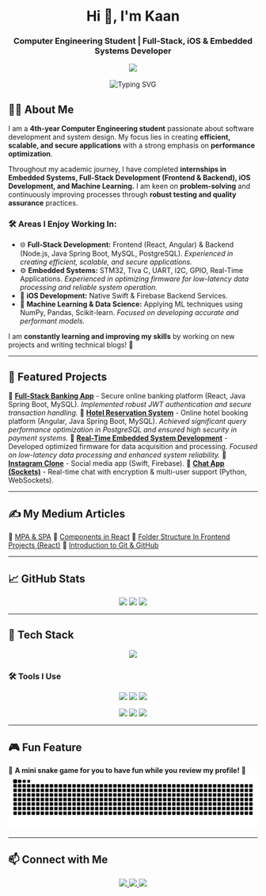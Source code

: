 <h1 align="center">Hi 👋, I'm Kaan</h1>
<h3 align="center">Computer Engineering Student | Full-Stack, iOS & Embedded Systems Developer</h3>

<p align="center">
  <img src="https://media.giphy.com/media/qgQUggAC3Pfv687qPC/giphy.gif" width="500"/>
</p>


<p align="center">
  <img src="https://readme-typing-svg.herokuapp.com?font=Fira+Code&size=22&duration=1&pause=1&color=00FF00&center=true&vCenter=true&width=600&lines=print(%22Musa+Kaan+Altın%22);console.log(%22Musa+Kaan+Altın%22);System.out.println(%22Musa+Kaan+Altın%22);printf(%22Musa+Kaan+Altın%5Cn%22);cout+%3C%3C+%22Musa+Kaan+Altın%22;NSLog(@%22Musa+Kaan+Altın%22);" alt="Typing SVG" />
</p>


## 👨‍💻 About Me
I am a **4th-year Computer Engineering student** passionate about software development and system design. My focus lies in creating **efficient, scalable, and secure applications** with a strong emphasis on **performance optimization**.

Throughout my academic journey, I have completed **internships in Embedded Systems, Full-Stack Development (Frontend & Backend), iOS Development, and Machine Learning.** I am keen on **problem-solving** and continuously improving processes through **robust testing and quality assurance** practices.

### 🛠 Areas I Enjoy Working In:
- 🌐 **Full-Stack Development:** Frontend (React, Angular) & Backend (Node.js, Java Spring Boot, MySQL, PostgreSQL). *Experienced in creating efficient, scalable, and secure applications.*
- ⚙️ **Embedded Systems:** STM32, Tiva C, UART, I2C, GPIO, Real-Time Applications. *Experienced in optimizing firmware for low-latency data processing and reliable system operation.*
- 📱 **iOS Development:** Native Swift & Firebase Backend Services.
- 🧠 **Machine Learning & Data Science:** Applying ML techniques using NumPy, Pandas, Scikit-learn. *Focused on developing accurate and performant models.*

I am **constantly learning and improving my skills** by working on new projects and writing technical blogs! 🚀

---

## 📌 Featured Projects
🔹 [**Full-Stack Banking App**](https://github.com/MKaaNa/fullstack-bank-app) - Secure online banking platform (React, Java Spring Boot, MySQL). *Implemented robust JWT authentication and secure transaction handling.*
🔹 [**Hotel Reservation System**](https://github.com/MKaaNa/OtelWebHatas-z) - Online hotel booking platform (Angular, Java Spring Boot, MySQL). *Achieved significant query performance optimization in PostgreSQL and ensured high security in payment systems.*
🔹 [**Real-Time Embedded System Development**](https://github.com/MKaaNa/) - Developed optimized firmware for data acquisition and processing. *Focused on low-latency data processing and enhanced system reliability.*
🔹 [**Instagram Clone**](https://github.com/MKaaNa/InstagramClone) - Social media app (Swift, Firebase).
🔹 [**Chat App (Sockets)**](https://github.com/MKaaNa/Chat-Application) - Real-time chat with encryption & multi-user support (Python, WebSockets).

---

## ✍️ My Medium Articles
📖 [MPA & SPA](https://medium.com/@mkaanaltin/mpa-spa-1a37d3cc93f4)
📖 [Components in React](https://medium.com/@mkaanaltin/components-in-react-91a366876dfd)
📖 [Folder Structure In Frontend Projects (React)](https://medium.com/@mkaanaltin/folder-structure-in-frontend-projects-react-3559659b855a)
📖 [Introduction to Git & GitHub](https://medium.com/towardsdev/introduction-02fcf9c3bb1f)

---

## 📈 GitHub Stats
<div align="center">
  <img src="https://github-readme-stats.vercel.app/api?username=MkaaNa&show_icons=true&theme=radical" height="150"/>
  <img src="https://github-readme-streak-stats.herokuapp.com/?user=MkaaNa&theme=dark" height="150"/>
  <img src="https://github-readme-stats.vercel.app/api/top-langs/?username=MkaaNa&layout=compact&theme=radical" height="150"/>
</div>

---

## 🚀 Tech Stack
<p align="center">
  <img src="https://skillicons.dev/icons?i=swift,react,angular,nodejs,java,spring,cpp,c,python,mysql,postgresql,firebase,linux,git" />
</p>

### 🛠 Tools I Use
<p align="center">
  <img src="https://img.shields.io/badge/-Xcode-1575F9?style=for-the-badge&logo=xcode&logoColor=white" />
  <img src="https://img.shields.io/badge/-STM32-03234B?style=for-the-badge&logo=stmicroelectronics&logoColor=white" />
  <img src="https://img.shields.io/badge/-IntelliJ%20IDEA-000000?style=for-the-badge&logo=intellij-idea&logoColor=white" />
</p>
<p align="center">
  <img src="https://img.shields.io/badge/-PyCharm-21D789?style=for-the-badge&logo=pycharm&logoColor=white" />
  <img src="https://img.shields.io/badge/-VSCode-007ACC?style=for-the-badge&logo=visual-studio-code&logoColor=white" />
  <img src="https://img.shields.io/badge/-Rider-000000?style=for-the-badge&logo=rider&logoColor=white" />
</p>

---

## 🎮 Fun Feature
🐍 **A mini snake game for you to have fun while you review my profile!** 🐍
<picture>
  <source media="(prefers-color-scheme: dark)" srcset="https://raw.githubusercontent.com/MKaaNa/MKaaNa/output/github-contribution-grid-snake-dark.svg">
  <source media="(prefers-color-scheme: light)" srcset="https://raw.githubusercontent.com/MKaaNa/MKaaNa/output/github-contribution-grid-snake.svg">
  <img alt="github contribution grid snake animation" src="https://raw.githubusercontent.com/MKaaNa/MKaaNa/output/github-contribution-grid-snake.svg">
</picture>

---

## 📫 Connect with Me
<p align="center">
  <a href="https://linkedin.com/in/mkaana" target="blank">
    <img src="https://img.shields.io/badge/-LinkedIn-0077B5?style=for-the-badge&logo=linkedin&logoColor=white" height="40"/>
  </a>
  <a href="https://www.hackerrank.com/mkaanaltin" target="blank">
    <img src="https://img.shields.io/badge/-HackerRank-2EC866?style=for-the-badge&logo=hackerrank&logoColor=white" height="40"/>
  </a>
  <a href="https://github.com/MkaaNa" target="blank">
    <img src="https://img.shields.io/badge/-GitHub-181717?style=for-the-badge&logo=github&logoColor=white" height="40"/>
  </a>
  </p>
